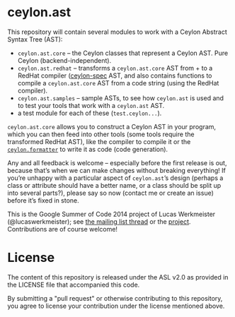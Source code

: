 ceylon.ast
==========

This repository will contain several modules to work with a Ceylon Abstract Syntax Tree (AST):

* `ceylon.ast.core` – the Ceylon classes that represent a Ceylon AST. Pure Ceylon (backend-independent).
* `ceylon.ast.redhat` – transforms a `ceylon.ast.core` AST from + to a RedHat compiler ([ceylon-spec](https://github.com/ceylon/ceylon-spec]) AST, and also contains functions to compile a `ceylon.ast.core` AST from a code string (using the RedHat compiler).
* `ceylon.ast.samples` – sample ASTs, to see how `ceylon.ast` is used and to test your tools that work with a `ceylon.ast` AST.
* a test module for each of these (`test.ceylon...`).

`ceylon.ast.core` allows you to construct a Ceylon AST in your program, which you can then feed into other tools (some tools require the transformed RedHat AST), like the compiler to compile it or the [`ceylon.formatter`](https://github.com/lucaswerkmeister/ceylon.formatter) to write it as code (code generation).

Any and all feedback is welcome – especially before the first release is out, because that’s when we can make changes without breaking everything!
If you’re unhappy with a particular aspect of `ceylon.ast`’s design (perhaps a class or attribute should have a better name, or a class should be split up into several parts?),
please say so now (contact me or create an issue) before it’s fixed in stone.

This is the Google Summer of Code 2014 project of Lucas Werkmeister (@lucaswerkmeister); see [the mailing list thread](https://groups.google.com/forum/#!topic/ceylon-dev/_Uo5P2AgxmA)
or the [project](https://www.google-melange.com/gsoc/project/details/google/gsoc2014/lucaswerkmeister/5741031244955648).
Contributions are of course welcome!

License
=======

The content of this repository is released under the ASL v2.0 as provided in the LICENSE file that accompanied this code.

By submitting a "pull request" or otherwise contributing to this repository, you agree to license your contribution under the license mentioned above.
